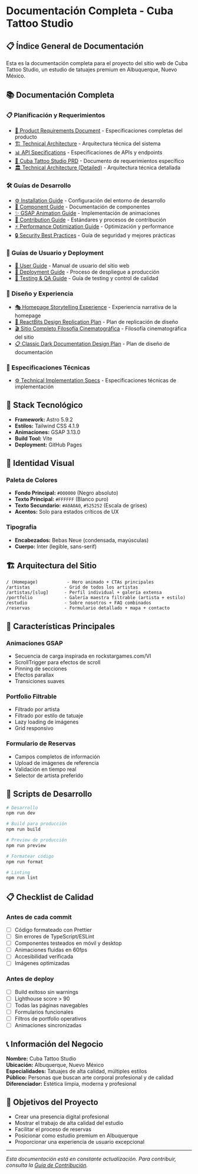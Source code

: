 # Documentación Completa - Cuba Tattoo Studio

## 📋 Índice General de Documentación

Esta es la documentación completa para el proyecto del sitio web de Cuba Tattoo Studio, un estudio de tatuajes premium en Albuquerque, Nuevo México.

## 📚 Documentación Completa

### 📋 Planificación y Requerimientos
- [📄 Product Requirements Document](./product-requirements.md) - Especificaciones completas del producto
- [🏗️ Technical Architecture](./technical-architecture.md) - Arquitectura técnica del sistema
- [📊 API Specifications](./api-specifications.md) - Especificaciones de APIs y endpoints
- [🎯 Cuba Tattoo Studio PRD](./cuba_tattoo_studio_prd.md) - Documento de requerimientos específico
- [🏛️ Technical Architecture (Detailed)](./cuba_tattoo_studio_technical_architecture.md) - Arquitectura técnica detallada

### 🛠️ Guías de Desarrollo
- [⚙️ Installation Guide](./installation-guide.md) - Configuración del entorno de desarrollo
- [🧩 Component Guide](./component-guide.md) - Documentación de componentes
- [✨ GSAP Animation Guide](./gsap-animation-guide.md) - Implementación de animaciones
- [🤝 Contribution Guide](./contribution-guide.md) - Estándares y procesos de contribución
- [⚡ Performance Optimization Guide](./performance-optimization-guide.md) - Optimización y performance
- [🔒 Security Best Practices](./security-best-practices.md) - Guía de seguridad y mejores prácticas

### 🚀 Guías de Usuario y Deployment
- [📖 User Guide](./user-guide.md) - Manual de usuario del sitio web
- [🚀 Deployment Guide](./deployment-guide.md) - Proceso de despliegue a producción
- [🧪 Testing & QA Guide](./testing-qa-guide.md) - Guía de testing y control de calidad

### 🎨 Diseño y Experiencia
- [🎭 Homepage Storytelling Experience](./homepage-storytelling-experience.md) - Experiencia narrativa de la homepage
- [🌟 ReactBits Design Replication Plan](./reactbits-design-replication-plan.md) - Plan de replicación de diseño
- [🎬 Sitio Completo Filosofía Cinematográfica](./sitio-completo-filosofia-cinematografica.md) - Filosofía cinematográfica del sitio
- [📋 Classic Dark Documentation Design Plan](./classic-dark-documentation-design-plan.md) - Plan de diseño de documentación

### 🔧 Especificaciones Técnicas
- [⚙️ Technical Implementation Specs](./technical-implementation-specs.md) - Especificaciones técnicas de implementación

## 🚀 Stack Tecnológico

- **Framework:** Astro 5.9.2
- **Estilos:** Tailwind CSS 4.1.9
- **Animaciones:** GSAP 3.13.0
- **Build Tool:** Vite
- **Deployment:** GitHub Pages

## 🎨 Identidad Visual

### Paleta de Colores
- **Fondo Principal:** `#000000` (Negro absoluto)
- **Texto Principal:** `#FFFFFF` (Blanco puro)
- **Texto Secundario:** `#A0A0A0`, `#525252` (Escala de grises)
- **Acentos:** Solo para estados críticos de UX

### Tipografía
- **Encabezados:** Bebas Neue (condensada, mayúsculas)
- **Cuerpo:** Inter (legible, sans-serif)

## 🏗️ Arquitectura del Sitio

```
/ (Homepage)           - Hero animado + CTAs principales
/artistas             - Grid de todos los artistas
/artistas/[slug]      - Perfil individual + galería extensa
/portfolio            - Galería maestra filtrable (artista + estilo)
/estudio              - Sobre nosotros + FAQ combinados
/reservas             - Formulario detallado + mapa + contacto
```

## 📱 Características Principales

### Animaciones GSAP
- Secuencia de carga inspirada en rockstargames.com/VI
- ScrollTrigger para efectos de scroll
- Pinning de secciones
- Efectos parallax
- Transiciones suaves

### Portfolio Filtrable
- Filtrado por artista
- Filtrado por estilo de tatuaje
- Lazy loading de imágenes
- Grid responsivo

### Formulario de Reservas
- Campos completos de información
- Upload de imágenes de referencia
- Validación en tiempo real
- Selector de artista preferido

## 🔧 Scripts de Desarrollo

```bash
# Desarrollo
npm run dev

# Build para producción
npm run build

# Preview de producción
npm run preview

# Formatear código
npm run format

# Linting
npm run lint
```

## 📋 Checklist de Calidad

### Antes de cada commit
- [ ] Código formateado con Prettier
- [ ] Sin errores de TypeScript/ESLint
- [ ] Componentes testeados en móvil y desktop
- [ ] Animaciones fluidas en 60fps
- [ ] Accesibilidad verificada
- [ ] Imágenes optimizadas

### Antes de deploy
- [ ] Build exitoso sin warnings
- [ ] Lighthouse score > 90
- [ ] Todas las páginas navegables
- [ ] Formularios funcionales
- [ ] Filtros de portfolio operativos
- [ ] Animaciones sincronizadas

## 📞 Información del Negocio

**Nombre:** Cuba Tattoo Studio  
**Ubicación:** Albuquerque, Nuevo México  
**Especialidades:** Tatuajes de alta calidad, múltiples estilos  
**Público:** Personas que buscan arte corporal profesional y de calidad  
**Diferenciador:** Estética limpia, moderna y profesional  

## 🎯 Objetivos del Proyecto

- Crear una presencia digital profesional
- Mostrar el trabajo de alta calidad del estudio
- Facilitar el proceso de reservas
- Posicionar como estudio premium en Albuquerque
- Proporcionar una experiencia de usuario excepcional

---

*Esta documentación está en constante actualización. Para contribuir, consulta la [Guía de Contribución](./contribution-guide.md).*